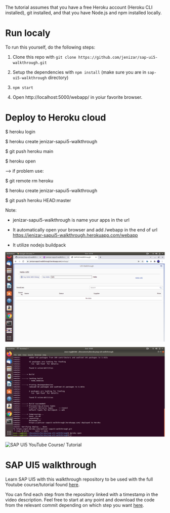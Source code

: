 The tutorial assumes that you have a free Heroku account (Heroku CLI installed), git installed, and that you have Node.js and npm installed locally.

# Run localy

To run this yourself, do the following steps:

1. Clone this repo with `git clone https://github.com/jenizar/sap-ui5-walkthrough.git`

2. Setup the dependencies with `npm install` (make sure you are in `sap-ui5-walkthrough` directory)

3. `npm start`

4. Open http://localhost:5000/webapp/ in yoiur favorite browser.

# Deploy to Heroku cloud

$ heroku login

$ heroku create jenizar-sapui5-walkthrough

$ git push heroku main

$ heroku open

--> if problem use:

$ git remote rm heroku

$ heroku create jenizar-sapui5-walkthrough

$ git push heroku HEAD:master

Note:

- jenizar-sapui5-walkthrough is name your apps in the url

- It automatically open your browser and add /webapp in the end of url https://jenizar-sapui5-walkthrough.herokuapp.com/webapp

- It utilize nodejs buildpack

![alt text](https://github.com/jenizar/sap-ui5-walkthrough/blob/main/Screenshot/Screenshot%20from%202021-12-19%2015-18-09.png)

![alt text](https://github.com/jenizar/sap-ui5-walkthrough/blob/main/Screenshot/Screenshot%20from%202021-12-19%2016-09-08.png)


![SAP UI5 YouTube Course/ Tutorial](https://user-images.githubusercontent.com/19891236/95460237-996b5c00-096c-11eb-9417-b15a384e098c.png)

# SAP UI5 walkthrough

Learn SAP UI5 with this walkthrough repository to be used with the full Youtube course/tutorial found [here](https://youtu.be/mmSB85rWQ3w).
 
You can find each step from the repository linked with a timestamp in the video description. Feel free to start at any point and download the code from the relevant commit depending on which step you want [here](https://github.com/brandoncaulfield/sap-ui5-walkthrough/commits/main).


 
